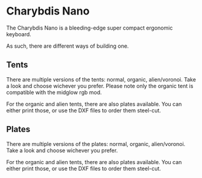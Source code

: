 # Charybdis Nano

The Charybdis Nano is a bleeding-edge super compact ergonomic keyboard.

As such, there are different ways of building one.

## Tents

There are multiple versions of the tents: normal, organic, alien/voronoi. Take a look and choose wichever you prefer. Please note only the organic tent is compatible with the midglow rgb mod.

For the organic and alien tents, there are also plates available. You can either print those, or use the DXF files to order them steel-cut.

## Plates

There are multiple versions of the plates: normal, organic, alien/voronoi. Take a look and choose wichever you prefer. 

For the organic and alien tents, there are also plates available. You can either print those, or use the DXF files to order them steel-cut.
